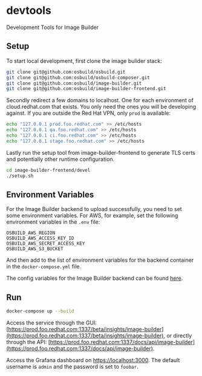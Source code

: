 # devtools

Development Tools for Image Builder

## Setup

To start local development, first clone the image bulider stack:

```bash
git clone git@github.com:osbuild/osbuild.git
git clone git@github.com:osbuild/osbuild-composer.git
git clone git@github.com:osbuild/image-builder.git
git clone git@github.com:osbuild/image-builder-frontend.git
```

Secondly redirect a few domains to localhost. One for each environment
of cloud.redhat.com that exists. You only need the ones you will be
developing against. If you are outside the Red Hat VPN, only `prod` is
available:

```bash
echo "127.0.0.1 prod.foo.redhat.com" >> /etc/hosts
echo "127.0.0.1 qa.foo.redhat.com" >> /etc/hosts
echo "127.0.0.1 ci.foo.redhat.com" >> /etc/hosts
echo "127.0.0.1 stage.foo.redhat.com" >> /etc/hosts
```

Lastly run the setup tool from image-builder-frontend to generate TLS certs
and potentially other runtime configuration.

```bash
cd image-builder-frontend/devel
./setup.sh
```

## Environment Variables

For the Image Builder backend to upload successfully, you need to set some environment variables. For AWS, for example, set the following environment variables in the `.env` file:

```
OSBUILD_AWS_REGION
OSBUILD_AWS_ACCESS_KEY_ID
OSBUILD_AWS_SECRET_ACCESS_KEY
OSBUILD_AWS_S3_BUCKET
```

And then add to the list of environment variables for the backend container in the `docker-compose.yml` file.

The config variables for the Image Builder backend can be found [here](https://github.com/osbuild/image-builder/blob/main/internal/config/config.go).

## Run

```bash
docker-compose up --build
```

Access the service through the GUI:
[https://prod.foo.redhat.com:1337/beta/insights/image-builder](https://prod.foo.redhat.com:1337/beta/insights/image-builder), or
directly through the API:
[https://prod.foo.redhat.com:1337/docs/api/image-builder](https://prod.foo.redhat.com:1337/docs/api/image-builder).

Access the Grafana dashboard on [https://localhost:3000](https://localhost:3000). The default username is `admin` and the password is set to `foobar`.